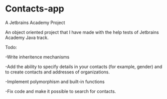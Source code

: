 # Contacts-app
A Jetbrains Academy Project

An object oriented project that I have made with the help tests of Jetbrains Academy Java track.

Todo:

-Write inheritence mechanisms

-Add the ability to specify details in your contacts (for example, gender) and to create contacts and addresses of organizations.

-Implement polymorphism and built-in functions

-Fix code and make it possible to search for contacts.
